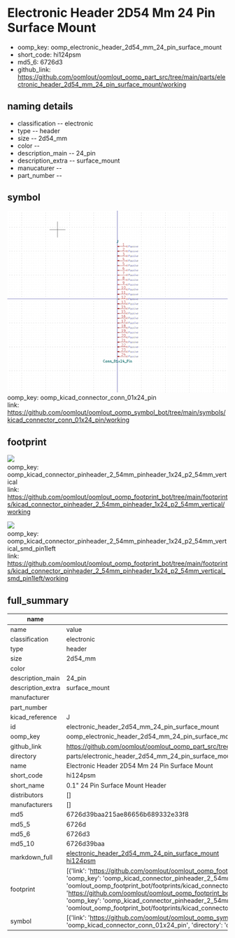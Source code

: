 # Electronic Header 2D54 Mm 24 Pin Surface Mount

  
* oomp_key: oomp_electronic_header_2d54_mm_24_pin_surface_mount 
* short_code: hi124psm
* md5_6: 6726d3  
* github_link: https://github.com/oomlout/oomlout_oomp_part_src/tree/main/parts/electronic_header_2d54_mm_24_pin_surface_mount/working  
## naming details
* classification -- electronic
* type -- header
* size -- 2d54_mm
* color -- 
* description_main -- 24_pin
* description_extra -- surface_mount
* manucaturer -- 
* part_number -- 



## symbol

![](symbol/0/working/working_600.png)  
oomp_key: oomp_kicad_connector_conn_01x24_pin  
link: https://github.com/oomlout/oomlout_oomp_symbol_bot/tree/main/symbols/kicad_connector_conn_01x24_pin/working  

## footprint

![](footprint/0/working/working_600.png)  
oomp_key: oomp_kicad_connector_pinheader_2_54mm_pinheader_1x24_p2_54mm_vertical  
link: https://github.com/oomlout/oomlout_oomp_footprint_bot/tree/main/footprints/kicad_connector_pinheader_2_54mm_pinheader_1x24_p2_54mm_vertical/working  

![](footprint/0/working/working_600.png)  
oomp_key: oomp_kicad_connector_pinheader_2_54mm_pinheader_1x24_p2_54mm_vertical_smd_pin1left  
link: https://github.com/oomlout/oomlout_oomp_footprint_bot/tree/main/footprints/kicad_connector_pinheader_2_54mm_pinheader_1x24_p2_54mm_vertical_smd_pin1left/working  

## full_summary
| name | value | 
| --- | --- | 
| name | value | 
| classification | electronic | 
| type | header | 
| size | 2d54_mm | 
| color |  | 
| description_main | 24_pin | 
| description_extra | surface_mount | 
| manufacturer |  | 
| part_number |  | 
| kicad_reference | J | 
| id | electronic_header_2d54_mm_24_pin_surface_mount | 
| oomp_key | oomp_electronic_header_2d54_mm_24_pin_surface_mount | 
| github_link | https://github.com/oomlout/oomlout_oomp_part_src/tree/main/parts/electronic_header_2d54_mm_24_pin_surface_mount/working | 
| directory | parts/electronic_header_2d54_mm_24_pin_surface_mount | 
| name | Electronic Header 2D54 Mm 24 Pin Surface Mount | 
| short_code | hi124psm | 
| short_name | 0.1" 24 Pin Surface Mount Header | 
| distributors | [] | 
| manufacturers | [] | 
| md5 | 6726d39baa215ae86656b689332e33f8 | 
| md5_5 | 6726d | 
| md5_6 | 6726d3 | 
| md5_10 | 6726d39baa | 
| markdown_full | [electronic_header_2d54_mm_24_pin_surface_mount](https://github.com/oomlout/oomlout_oomp_part_src/tree/main/parts/electronic_header_2d54_mm_24_pin_surface_mount/working)<br>[hi124psm](https://github.com/oomlout/oomlout_oomp_part_src/tree/main/parts/electronic_header_2d54_mm_24_pin_surface_mount/working)<br> | 
| footprint | [{'link': 'https://github.com/oomlout/oomlout_oomp_footprint_bot/tree/main/foootprntss/kicad_connector_pinheader_2_54mm_pinheader_1x24_p2_54mm_vertical', 'oomp_key': 'oomp_kicad_connector_pinheader_2_54mm_pinheader_1x24_p2_54mm_vertical', 'directory': 'oomlout_oomp_footprint_bot/footprints/kicad_connector_pinheader_2_54mm_pinheader_1x24_p2_54mm_vertical//working/working.kicad_mod'}, {'link': 'https://github.com/oomlout/oomlout_oomp_footprint_bot/tree/main/foootprntss/kicad_connector_pinheader_2_54mm_pinheader_1x24_p2_54mm_vertical_smd_pin1left', 'oomp_key': 'oomp_kicad_connector_pinheader_2_54mm_pinheader_1x24_p2_54mm_vertical_smd_pin1left', 'directory': 'oomlout_oomp_footprint_bot/footprints/kicad_connector_pinheader_2_54mm_pinheader_1x24_p2_54mm_vertical_smd_pin1left//working/working.kicad_mod'}] | 
| symbol | [{'link': 'https://github.com/oomlout/oomlout_oomp_symbol_bot/tree/main/symbols/kicad_connector_conn_01x24_pin', 'oomp_key': 'oomp_kicad_connector_conn_01x24_pin', 'directory': 'oomlout_oomp_symbol_bot/symbols/kicad_connector_conn_01x24_pin//working/working.kicad_sym'}] | 
